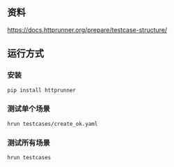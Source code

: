 ## 资料

https://docs.httprunner.org/prepare/testcase-structure/

## 运行方式

### 安装
```
pip install httprunner
```

### 测试单个场景
```
hrun testcases/create_ok.yaml
```

### 测试所有场景
```
hrun testcases
```